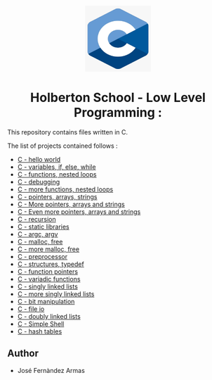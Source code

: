 <p align="center">
    <img width="150" height="150" src="./images/c.webp">
</p>

<h1 align="center">Holberton School - Low Level Programming :</h1>
This repository contains files written in C.

The list of projects contained follows :

* [C - hello world](hello_world)
* [C - variables, if, else, while](./variables_if_else_while)
* [C - functions, nested loops](./functions_nested_loops)
* [C - debugging](./debugging)
* [C - more functions, nested loops](./more_functions_nested_loops)
* [C - pointers, arrays, strings](./pointers_arrays_strings)
* [C - More pointers, arrays and strings](./pointers_arrays_strings)
* [C - Even more pointers, arrays and strings](./pointers_arrays_strings)
* [C - recursion](recursion)
* [C - static libraries](./static_libraries)
* [C - argc, argv](./argc_argv)
* [C - malloc, free](./malloc_free)
* [C - more malloc, free](./more_malloc_free)
* [C - preprocessor](./preprocessor)
* [C - structures, typedef](./structures_typedef)
* [C - function pointers](./function_pointers)
* [C - variadic functions](./variadic_functions)
* [C - singly linked lists](./singly_linked_lists)
* [C - more singly linked lists](./more_singly_linked_lists)
* [C - bit manipulation](./bit_manipulation)
* [C - file io](./file_io)
* [C - doubly linked lists](./doubly_linked_lists)
* [C -  Simple Shell](../holbertonschool-simple_shell/)
* [C - hash tables](./hash_tables)

## Author 

* José Fernàndez Armas
